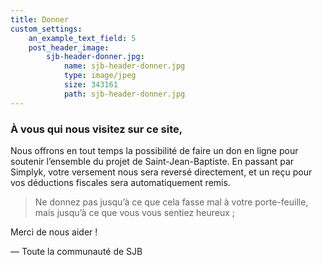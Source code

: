 ```yaml
---
title: Donner
custom_settings:
    an_example_text_field: 5
    post_header_image:
        sjb-header-donner.jpg:
            name: sjb-header-donner.jpg
            type: image/jpeg
            size: 343161
            path: sjb-header-donner.jpg
---
```


### À vous qui nous visitez sur ce site,
Nous offrons en tout temps la possibilité de faire un don en ligne pour soutenir l’ensemble du projet de Saint-Jean-Baptiste. 
En passant par Simplyk, votre versement nous sera reversé directement, et un reçu pour vos déductions fiscales sera automatiquement remis.

> Ne donnez pas jusqu’à ce que cela fasse mal à votre porte-feuille, mais jusqu’à ce que vous vous sentiez heureux ;

Merci de nous aider !

— Toute la communauté de SJB

